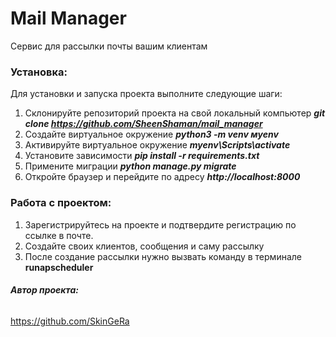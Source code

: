 # **Mail Manager**

Сервис для рассылки почты вашим клиентам

### Установка:
Для установки и запуска проекта выполните следующие шаги:

1. Склонируйте репозиторий проекта на свой локальный компьютер
**_git clone https://github.com/SheenShaman/mail_manager_**
2. Создайте виртуальное окружение
_**python3 -m venv мyenv**_
3. Активируйте виртуальное окружение 
**_myenv\Scripts\activate_**
4. Установите зависимости 
**_pip install -r requirements.txt_**
5. Примените миграции 
**_python manage.py migrate_**
6. Откройте браузер и перейдите по адресу **_http://localhost:8000_**

### Работа с проектом:

1. Зарегистрируйтесь на проекте и подтвердите регистрацию по ссылке в почте.
2. Создайте своих клиентов, сообщения и саму рассылку
3. После создание рассылки нужно вызвать команду в терминале **runapscheduler**

###### **Автор проекта:**
https://github.com/SkinGeRa
